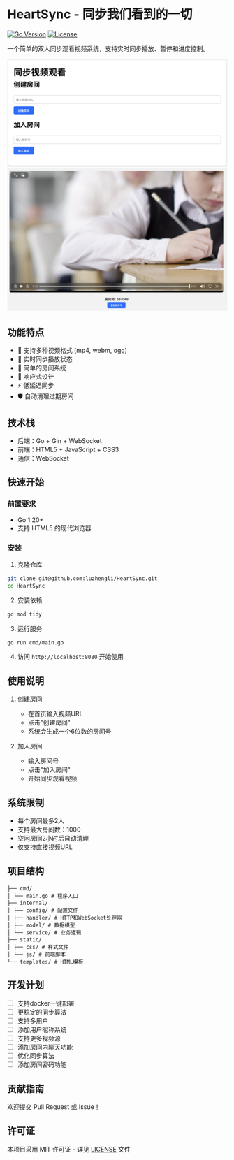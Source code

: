 # HeartSync - 同步我们看到的一切

[![Go Version](https://img.shields.io/badge/Go-1.20+-blue.svg)](https://golang.org)
[![License](https://img.shields.io/badge/license-MIT-green.svg)](LICENSE)

一个简单的双人同步观看视频系统，支持实时同步播放、暂停和进度控制。

![alt text](image.png)
![alt text](video.png)

## 功能特点

- 🎥 支持多种视频格式 (mp4, webm, ogg)
- 🔄 实时同步播放状态
- 🔗 简单的房间系统
- 📱 响应式设计
- ⚡ 低延迟同步
- 🛡️ 自动清理过期房间

## 技术栈

- 后端：Go + Gin + WebSocket
- 前端：HTML5 + JavaScript + CSS3
- 通信：WebSocket

## 快速开始

### 前置要求

- Go 1.20+
- 支持 HTML5 的现代浏览器

### 安装

1. 克隆仓库
```bash
git clone git@github.com:luzhengli/HeartSync.git
cd HeartSync
```

2. 安装依赖
```bash
go mod tidy
```

3. 运行服务
```bash
go run cmd/main.go
```

4. 访问 `http://localhost:8080` 开始使用

## 使用说明

1. 创建房间
   - 在首页输入视频URL
   - 点击"创建房间"
   - 系统会生成一个6位数的房间号

2. 加入房间
   - 输入房间号
   - 点击"加入房间"
   - 开始同步观看视频

## 系统限制

- 每个房间最多2人
- 支持最大房间数：1000
- 空闲房间2小时后自动清理
- 仅支持直接视频URL

## 项目结构
```
├── cmd/
│ └── main.go # 程序入口
├── internal/
│ ├── config/ # 配置文件
│ ├── handler/ # HTTP和WebSocket处理器
│ ├── model/ # 数据模型
│ └── service/ # 业务逻辑
├── static/
│ ├── css/ # 样式文件
│ └── js/ # 前端脚本
└── templates/ # HTML模板
```

## 开发计划

- [ ] 支持docker一键部署
- [ ] 更稳定的同步算法
- [ ] 支持多用户 
- [ ] 添加用户昵称系统
- [ ] 支持更多视频源
- [ ] 添加房间内聊天功能
- [ ] 优化同步算法
- [ ] 添加房间密码功能

## 贡献指南

欢迎提交 Pull Request 或 Issue！

## 许可证

本项目采用 MIT 许可证 - 详见 [LICENSE](LICENSE) 文件